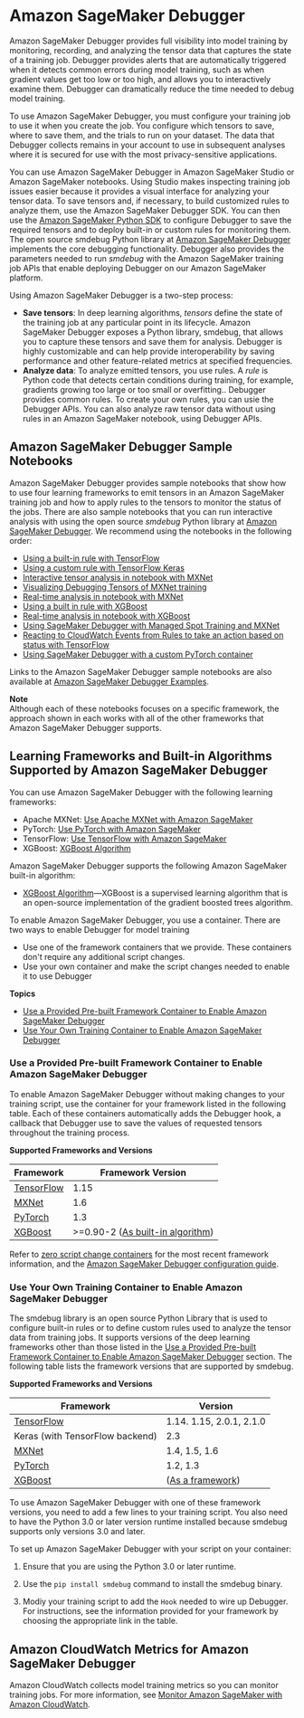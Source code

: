 # Amazon SageMaker Debugger<a name="train-debugger"></a>

Amazon SageMaker Debugger provides full visibility into model training by monitoring, recording, and analyzing the tensor data that captures the state of a training job\. Debugger provides alerts that are automatically triggered when it detects common errors during model training, such as when gradient values get too low or too high, and allows you to interactively examine them\. Debugger can dramatically reduce the time needed to debug model training\. 

To use Amazon SageMaker Debugger, you must configure your training job to use it when you create the job\. You configure which tensors to save, where to save them, and the trials to run on your dataset\. The data that Debugger collects remains in your account to use in subsequent analyses where it is secured for use with the most privacy\-sensitive applications\. 

You can use Amazon SageMaker Debugger in Amazon SageMaker Studio or Amazon SageMaker notebooks\. Using Studio makes inspecting training job issues easier because it provides a visual interface for analyzing your tensor data\. To save tensors and, if necessary, to build customized rules to analyze them, use the Amazon SageMaker Debugger SDK\. You can then use the [Amazon SageMaker Python SDK](https://sagemaker.readthedocs.io) to configure Debugger to save the required tensors and to deploy built\-in or custom rules for monitoring them\. The open source smdebug Python library at [Amazon SageMaker Debugger](https://github.com/awslabs/sagemaker-debugger/) implements the core debugging functionality\. Debugger also provides the parameters needed to run *smdebug* with the Amazon SageMaker training job APIs that enable deploying Debugger on our Amazon SageMaker platform\.

Using Amazon SageMaker Debugger is a two\-step process: 
+ **Save tensors**: In deep learning algorithms, *tensors* define the state of the training job at any particular point in its lifecycle\. Amazon SageMaker Debugger exposes a Python library, smdebug, that allows you to capture these tensors and save them for analysis\. Debugger is highly customizable and can help provide interoperability by saving performance and other feature\-related metrics at specified frequencies\. 
+ **Analyze data**: To analyze emitted tensors, you use rules\. A *rule* is Python code that detects certain conditions during training, for example, gradients growing too large or too small or overfitting\.\. Debugger provides common rules\. To create your own rules, you can usie the Debugger APIs\. You can also analyze raw tensor data without using rules in an Amazon SageMaker notebook, using Debugger APIs\. 

## Amazon SageMaker Debugger Sample Notebooks<a name="debugger-sample-notebooks"></a>

Amazon SageMaker Debugger provides sample notebooks that show how to use four learning frameworks to emit tensors in an Amazon SageMaker training job and how to apply rules to the tensors to monitor the status of the jobs\. There are also sample notebooks that you can run interactive analysis with using the open source *smdebug* Python library at [Amazon SageMaker Debugger](https://github.com/awslabs/sagemaker-debugger/)\. We recommend using the notebooks in the following order:
+ [Using a built\-in rule with TensorFlow](https://github.com/awslabs/amazon-sagemaker-examples/tree/master/sagemaker-debugger/tensorflow_builtin_rule)
+ [Using a custom rule with TensorFlow Keras](https://github.com/awslabs/amazon-sagemaker-examples/tree/master/sagemaker-debugger/tensorflow_keras_custom_rule)
+ [Interactive tensor analysis in notebook with MXNet](https://github.com/awslabs/amazon-sagemaker-examples/tree/master/sagemaker-debugger/mnist_tensor_analysis)
+ [Visualizing Debugging Tensors of MXNet training](https://github.com/awslabs/amazon-sagemaker-examples/tree/master/sagemaker-debugger/mnist_tensor_plot)
+ [Real\-time analysis in notebook with MXNet](https://github.com/awslabs/amazon-sagemaker-examples/tree/master/sagemaker-debugger/mxnet_realtime_analysis)
+ [Using a built in rule with XGBoost](https://github.com/awslabs/amazon-sagemaker-examples/tree/master/sagemaker-debugger/xgboost_builtin_rules)
+ [Real\-time analysis in notebook with XGBoost](https://github.com/awslabs/amazon-sagemaker-examples/tree/master/sagemaker-debugger/xgboost_realtime_analysis)
+ [Using SageMaker Debugger with Managed Spot Training and MXNet](https://github.com/awslabs/amazon-sagemaker-examples/tree/master/sagemaker-debugger/mxnet_spot_training)
+ [Reacting to CloudWatch Events from Rules to take an action based on status with TensorFlow](https://github.com/awslabs/amazon-sagemaker-examples/tree/master/sagemaker-debugger/tensorflow_action_on_rule)
+ [Using SageMaker Debugger with a custom PyTorch container](https://github.com/awslabs/amazon-sagemaker-examples/tree/master/sagemaker-debugger/pytorch_custom_container)

Links to the Amazon SageMaker Debugger sample notebooks are also available at [Amazon SageMaker Debugger Examples](https://github.com/awslabs/amazon-sagemaker-examples/tree/master/sagemaker-debugger)\.

**Note**  
Although each of these notebooks focuses on a specific framework, the approach shown in each works with all of the other frameworks that Amazon SageMaker Debugger supports\.

## Learning Frameworks and Built\-in Algorithms Supported by Amazon SageMaker Debugger<a name="debugger-supported-fxs-algos"></a>

You can use Amazon SageMaker Debugger with the following learning frameworks:
+ Apache MXNet: [Use Apache MXNet with Amazon SageMaker](mxnet.md) 
+ PyTorch: [Use PyTorch with Amazon SageMaker](pytorch.md) 
+ TensorFlow: [Use TensorFlow with Amazon SageMaker](tf.md)
+ XGBoost: [XGBoost Algorithm](xgboost.md)

Amazon SageMaker Debugger supports the following Amazon SageMaker built\-in algorithm:
+ [XGBoost Algorithm](xgboost.md)—XGBoost is a supervised learning algorithm that is an open\-source implementation of the gradient boosted trees algorithm\.

To enable Amazon SageMaker Debugger, you use a container\. There are two ways to enable Debugger for model training 
+ Use one of the framework containers that we provide\. These containers don't require any additional script changes\.
+ Use your own container and make the script changes needed to enable it to use Debugger 

**Topics**
+ [Use a Provided Pre\-built Framework Container to Enable Amazon SageMaker Debugger](#debugger-zero-script-change)
+ [Use Your Own Training Container to Enable Amazon SageMaker Debugger](#debugger-bring-your-own-training-container)

### Use a Provided Pre\-built Framework Container to Enable Amazon SageMaker Debugger<a name="debugger-zero-script-change"></a>

To enable Amazon SageMaker Debugger without making changes to your training script, use the container for your framework listed in the following table\. Each of these containers automatically adds the Debugger hook, a callback that Debugger use to save the values of requested tensors throughout the training process\.


**Supported Frameworks and Versions**  

| Framework | Framework Version | 
| --- | --- | 
| [TensorFlow](https://github.com/awslabs/sagemaker-debugger/blob/master/docs/tensorflow.md) | 1\.15 | 
| [MXNet](https://github.com/awslabs/sagemaker-debugger/blob/master/docs/mxnet.md) | 1\.6 | 
| [PyTorch](https://github.com/awslabs/sagemaker-debugger/blob/master/docs/pytorch.md) | 1\.3 | 
| [XGBoost](https://github.com/awslabs/sagemaker-debugger/blob/master/docs/xgboost.md) | >=0\.90\-2 \([As built\-in algorithm](https://github.com/awslabs/sagemaker-debugger/blob/master/docs/xgboost.md#use-xgboost-as-a-built-in-algorithm)\) | 

Refer to [zero script change containers](https://github.com/awslabs/sagemaker-debugger/blob/master/docs/sagemaker.md#zero-script-change) for the most recent framework information, and the [Amazon SageMaker Debugger configuration guide](https://github.com/awslabs/sagemaker-debugger/blob/master/docs/sagemaker.md#configuring-sagemaker-debugger)\.

### Use Your Own Training Container to Enable Amazon SageMaker Debugger<a name="debugger-bring-your-own-training-container"></a>

The smdebug library is an open source Python Library that is used to configure built\-in rules or to define custom rules used to analyze the tensor data from training jobs\. It supports versions of the deep learning frameworks other than those listed in the [Use a Provided Pre\-built Framework Container to Enable Amazon SageMaker Debugger](#debugger-zero-script-change) section\. The following table lists the framework versions that are supported by smdebug\.


**Supported Frameworks and Versions**  

| Framework | Version | 
| --- | --- | 
| [TensorFlow](https://github.com/awslabs/sagemaker-debugger/blob/master/docs/tensorflow.md) | 1\.14\. 1\.15, 2\.0\.1, 2\.1\.0 | 
|  Keras \(with TensorFlow backend\)  | 2\.3 | 
| [MXNet](https://github.com/awslabs/sagemaker-debugger/blob/master/docs/mxnet.md) | 1\.4, 1\.5, 1\.6 | 
| [PyTorch](https://github.com/awslabs/sagemaker-debugger/blob/master/docs/pytorch.md) | 1\.2, 1\.3 | 
| [XGBoost](https://github.com/awslabs/sagemaker-debugger/blob/master/docs/xgboost.md) | \([As a framework](https://github.com/awslabs/sagemaker-debugger/blob/master/docs/xgboost.md#use-xgboost-as-a-framework)\) | 

To use Amazon SageMaker Debugger with one of these framework versions, you need to add a few lines to your training script\. You also need to have the Python 3\.0 or later version runtime installed because smdebug supports only versions 3\.0 and later\.

To set up Amazon SageMaker Debugger with your script on your container:

1. Ensure that you are using the Python 3\.0 or later runtime\.

1. Use the `pip install smdebug` command to install the smdebug binary\.

1. Modiy your training script to add the `Hook` needed to wire up Debugger\. For instructions, see the information provided for your framework by choosing the appropriate link in the table\.

## Amazon CloudWatch Metrics for Amazon SageMaker Debugger<a name="debugger-cloudwatch"></a>

Amazon CloudWatch collects model training metrics so you can monitor training jobs\. For more information, see [Monitor Amazon SageMaker with Amazon CloudWatch](monitoring-cloudwatch.md)\.
